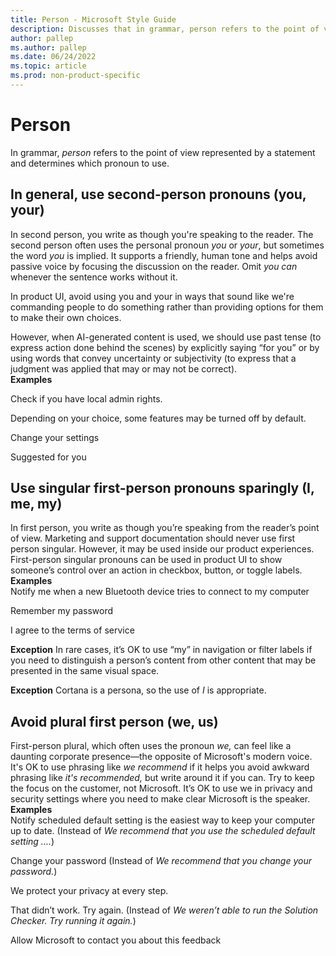 ```yaml
---
title: Person - Microsoft Style Guide
description: Discusses that in grammar, person refers to the point of view represented by a statement and determines which pronoun to use.
author: pallep
ms.author: pallep
ms.date: 06/24/2022
ms.topic: article
ms.prod: non-product-specific
---
```


# Person

In grammar, *person* refers to the point of view represented by a statement and determines which pronoun to use. 

## In general, use second-person pronouns (you, your)

In second person, you write as though you're speaking to the reader. The second person often uses the personal pronoun *you* or *your*, but sometimes the word *you* is implied. It
supports a friendly, human tone and helps avoid passive voice
by focusing the discussion on the reader. Omit *you can* whenever the sentence works without it.

In product UI, avoid using you and your in ways that sound like we're commanding people to do something rather than providing options for them to make their own choices.

However, when AI-generated content is used, we should use past tense (to express action done behind the scenes) by explicitly saying “for you” or by using words that convey uncertainty or subjectivity (to express that a judgment was applied that may or may not be correct).<br />
**Examples**  

Check if you have local admin rights.

Depending on your choice, some features may be turned off by default. 

Change your settings

Suggested for you

## Use singular first-person pronouns sparingly (I, me, my)

In first person, you write as though you’re speaking from the reader’s point of view. Marketing and support documentation should never use first person singular. However, it may be used inside our product experiences. First-person singular pronouns can be used in product UI to show someone’s control over an action in checkbox, button, or toggle labels.<br />
**Examples**  
Notify me when a new Bluetooth device tries to connect to my computer

Remember my password

I agree to the terms of service

**Exception** In rare cases, it’s OK to use “my” in navigation or filter labels if you need to distinguish a person’s content from other content that may be presented in the same visual space.

**Exception** Cortana is a persona, so the use of *I* is appropriate. 

## Avoid plural first person (we, us)

First-person plural, which often uses the pronoun *we,* can feel like a daunting corporate presence—the opposite of Microsoft's modern voice. It's OK to use phrasing like *we recommend* if it helps you avoid awkward phrasing like *it's recommended,* but write around it if you can. Try to keep the focus on the customer, not Microsoft. It’s OK to use we in privacy and security settings where you need to make clear Microsoft is the speaker.  <br />
**Examples**  
Notify scheduled default setting is the easiest way to keep your computer up to date. (Instead of *We recommend that you use the scheduled default setting ....*)

Change your password (Instead of *We recommend that you change your password.*) 

We protect your privacy at every step. 

That didn’t work. Try again. (Instead of *We weren’t able to run the Solution Checker. Try running it again.*)

Allow Microsoft to contact you about this feedback 


